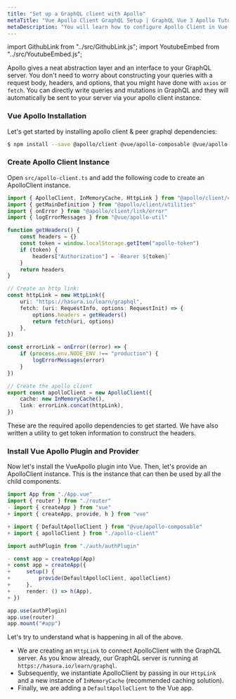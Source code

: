 ```yaml
---
title: "Set up a GraphQL client with Apollo"
metaTitle: "Vue Apollo Client GraphQL Setup | GraphQL Vue 3 Apollo Tutorial"
metaDescription: "You will learn how to configure Apollo Client in Vue by installing dependencies like @vue/apollo-composable, @apollo/client"
---
```


import GithubLink from "../src/GithubLink.js";
import YoutubeEmbed from "../src/YoutubeEmbed.js";

<YoutubeEmbed link="https://www.youtube.com/embed/iph-ERuYx_Y" />

Apollo gives a neat abstraction layer and an interface to your GraphQL server. You don't need to worry about constructing your queries with a request body, headers, and options, that you might have done with `axios` or `fetch`.
You can directly write queries and mutations in GraphQL and they will automatically be sent to your server via your apollo client instance.

### Vue Apollo Installation
Let's get started by installing apollo client & peer graphql dependencies:

```bash
$ npm install --save @apollo/client @vue/apollo-composable @vue/apollo-util graphql graphql-tag
```

### Create Apollo Client Instance
Open `src/apollo-client.ts` and add the following code to create an ApolloClient instance.

<GithubLink link="https://github.com/hasura/learn-graphql/blob/master/tutorials/frontend/vue3-apollo/app-final/src/apollo-client.ts" text="src/apollo-client.ts" />

```ts
import { ApolloClient, InMemoryCache, HttpLink } from "@apollo/client/core"
import { getMainDefinition } from "@apollo/client/utilities"
import { onError } from "@apollo/client/link/error"
import { logErrorMessages } from "@vue/apollo-util"

function getHeaders() {
    const headers = {}
    const token = window.localStorage.getItem("apollo-token")
    if (token) {
        headers["Authorization"] = `Bearer ${token}`
    }
    return headers
}

// Create an http link:
const httpLink = new HttpLink({
    uri: "https://hasura.io/learn/graphql",
    fetch: (uri: RequestInfo, options: RequestInit) => {
        options.headers = getHeaders()
        return fetch(uri, options)
    },
})

const errorLink = onError((error) => {
    if (process.env.NODE_ENV !== "production") {
        logErrorMessages(error)
    }
})

// Create the apollo client
export const apolloClient = new ApolloClient({
    cache: new InMemoryCache(),
    link: errorLink.concat(httpLink),
})
```

These are the required apollo dependencies to get started. We have also written a utility to get token information to construct the headers.

### Install Vue Apollo Plugin and Provider

Now let's install the VueApollo plugin into Vue. Then, let's provide an ApolloClient instance. This is the instance that can then be used by all the child components.

```ts
import App from "./App.vue"
import { router } from "./router"
- import { createApp } from "vue"
+ import { createApp, provide, h } from "vue"

+ import { DefaultApolloClient } from "@vue/apollo-composable"
+ import { apolloClient } from "./apollo-client"

import authPlugin from "./auth/authPlugin"

- const app = createApp(App)
+ const app = createApp({
+     setup() {
+         provide(DefaultApolloClient, apolloClient)
+     },
+     render: () => h(App),
+ })

app.use(authPlugin)
app.use(router)
app.mount("#app")
```

Let's try to understand what is happening in all of the above.

- We are creating an `HttpLink` to connect ApolloClient with the GraphQL server. As you know already, our GraphQL server is running at `https://hasura.io/learn/graphql`.
- Subsequently, we instantiate ApolloClient by passing in our `HttpLink` and a new instance of `InMemoryCache` (recommended caching solution).
- Finally, we are adding a `DefaultApolloClient` to the Vue app.
